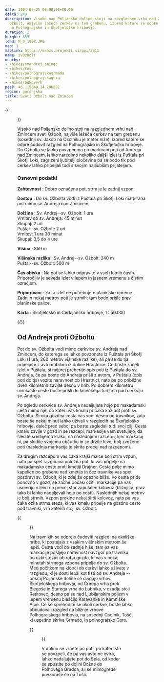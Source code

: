 ```yaml
---
date: 2004-07-25 00:00:00+00:00
delta: 240
description: Visoko nad Poljansko dolino stoji na razglednem vrhu nad Zmincem sveti
  Ožbolt, najviše ležeča cerkev na tem grebenu, izpred katere se odpre čudovit razgled
  na Polhograjsko in Škofjeloško hribovje.
duration: 2
height: 859
lead: M_0_1008.JPG
map: 1
maplink: https://mapzs.projekti.si/poi/3811
name: svOzbolt
nearby:
- /hikes/svandrej_zminec
- /hikes/tosc
- /hikes/polhograjskagrmada
- /hikes/polhograjskagora
- /hikes/bukovvrh
peak: 46.115648,14.286202
region: gorenjska
title: Sveti Ožbolt nad Zmincem
---
```

{{<figure src="M_0_1008.JPG">}}

Visoko nad Poljansko dolino stoji na razglednem vrhu nad Zmincem sveti Ožbolt, najviše ležeča cerkev na tem grebenu (sosednji sv. Jakob na Osolniku je meter niže), izpred katere se odpre čudovit razgled na Polhograjsko in Škofjeloško hribovje. Do Ožbolta se lahko povzpnemo po markirani poti od Andreja nad Zmincem, lahko naredimo nekoliko daljši izlet iz Puštala pri Škofji Loki, zagrizeni ljubitelji pločevine pa se bodo tik pod cerkev lahko pripeljali tudi s svojim najljubšim prijateljem.

### Osnovni podatki

**Zahtevnost**
:   Dobro označena pot, strm je le zadnji vzpon.

**Dostop**
:   Do sv. Ožbolta vodi iz Puštala pri Škofji Loki markirana pot mimo sv. Andreja nad Zmincem.

**Dolžina**
:   Sv. Andrej--sv. Ožbolt: 1 ura\
    Vrnitev do sv. Andreja: 45 minut\
    Skupaj: 2 uri\
    Puštal--sv. Ožbolt: 2 uri\
    Vrnitev: 1 ura 30 minut\
    Skupaj: 3,5 do 4 ure

**Višina**
:   859 m

**Višinska razlika**
:   Sv. Andrej--sv. Ožbolt: 240 m\
    Puštal--sv. Ožbolt: 500 m

**Čas obiska**
:   Na pot se lahko odpravite v vseh letnih časih. Priporočljiv je seveda izlet v lepem in jasnem vremenu s čistim ozračjem.

**Priporočam**
:   Za ta izlet ne potrebujete planinske opreme. Zadnjih nekaj metrov poti je strmih; tam bodo prišle prav planinske palice.

**Karta**
:   Škofjeloško in Cerkljansko hribovje, 1 : 50.000

{{<hike-details-extra>}}

Od Andreja proti Ožboltu
------------------------

Pot do sv. Ožbolta vodi mimo cerkvice sv. Andreja nad Zmincem, do katerega se lahko povzpnete iz Puštala pri Škofji Loki (1 ura, 260 metrov višinske razlike), ali pa se do tja pripeljete z avtomobilom iz doline Hrastnice. Če boste začeli izlet v Puštalu, si najprej preberite opis poti iz Puštala do sv. Andreja, če pa boste do Andreja prišli z avtom, v Puštalu (opis poti do tja) vozite naravnost ob Hrastnici, nato pa po približno dveh kilometrih zavijte desno v hrib. Po dobrem kilometru ovinkaste ceste boste prišli do kmečkega turizma pod cerkvijo sv. Andreja.

Po ogledu cerkvice sv. Andreja nadaljujete hojo po makadamski cesti mimo nje, ob kateri vas kmalu pričaka kažipot proti sv. Ožboltu. Široka gozdna cesta vas vodi desno od travnikov, zato boste še nekaj minut lahko uživali v razgledih na Škofjeloško hribovje, daleč pred seboj pa boste zagledali tudi svoj cilj. Cesta kmalu zavije v gozd in se razcepi; markacije vam svetujejo, da sledite srednjemu kraku, na naslednjem razcepu, kjer markacij ni, pa sledite svojemu občutku in se držite leve, bolj zvožene poti (naslednja markacija je skrita precej nad razcepom).

Za drugim razcepom vas čaka krajši malce bolj strm vzpon, nato pa spet razgibana položna pot, ki vas pripelje na makadamsko cesto proti kmetiji Drajner. Cesta pelje mimo kapelice po grebenu nad kmetijo in čez travnike vas spet pozdravi sv. Ožbolt, ki je zdaj že opazno bliže. Ko cesta pride ponovno v gozd, se začne počasi ožiti, markacije pa vas usmerijo v levo na precej star zapuščen kolovoz (bližnjica; prav tako bi lahko nadaljevali hojo po cesti). Naslednjih nekaj metrov je bolj strmih. Vzpon prekine nekaj širši kolovoz, nato pa vas čaka ozka strma steza, ki vas kmalu pripelje na gozdno cesto pod travniki, vrh katerih stoji sv. Ožbolt.

{{<figure src="M_0_1015.JPG" caption="Sv. Ožbolt">}}

Na travnikih se odprejo čudoviti razgledi na okoliške hribe, ki postajajo z vsakim višinskim metrom še lepši. Cesta vodi do zadnje hiše, tam pa vas markacije pošljejo naravnost navzgor po travniku po ozki stezici ob robu gozda, ki vas v nekaj minutah strmega vzpona pripelje do sv. Ožbolta. Med počitkom na klopci ob cerkvi lahko uživate v razgledu, ki je dosti lepši kot tisti od sv. Andreja -- onkraj Poljanske doline se dvigajo vrhovi Škofjeloškega hribovja, od Črnega vrha prek Blegoša in Starega vrha do Lubnika, v ozadju stoji Ratitovec, desno pa se nad Ljubljanskim poljem v lepem vremenu bleščijo Karavanke in Kamniške Alpe. Če se sprehodite še okoli cerkve, boste lahko občudovali razgled na bližnje vrhove Polhograjskega hribovja, na sosednji Osolnik, Tošč, ki uspešno skriva Grmado, in polhograjsko Goro.

{{<figure src="Razgled_svOzbolt.jpg" caption="Pogled izpred sv. Ožbolta proti severu" caption-position="bottom">}}

V dolino se vrnete po poti, po kateri ste se povzpeli, če pa vas avto ne ovira, lahko nadaljujete pot do Sela, od koder se spustite po dolini Božne do Polhovega Gradca, ali se mimogrede povzpnete še na Tošč.
